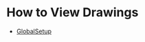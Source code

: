 # How to View Drawings


* [GlobalSetup](https://app.diagrams.net/?open=https://github.com/introlab/opentera-webrtc-ros/raw/main/drawings/GlobalSetup.drawio)

